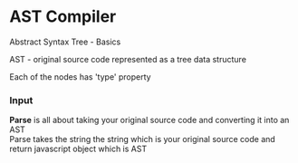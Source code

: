 # AST Compiler

Abstract Syntax Tree - Basics

<p>AST - original source code represented as a tree data structure</p>
<p>Each of the nodes has 'type' property</p>

<h3>Input</h3>
<p><strong>Parse</strong> is all about taking your original source code and converting it into an AST<br>Parse takes the string the string which is your original source code and return javascript object which is AST</p>

